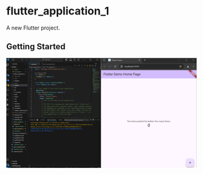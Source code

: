 # flutter_application_1

A new Flutter project.

## Getting Started
![Screenshoot flutter_application_1](images/01.png)

